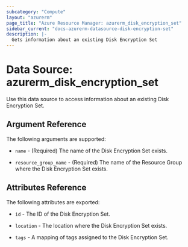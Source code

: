 ```yaml
---
subcategory: "Compute"
layout: "azurerm"
page_title: "Azure Resource Manager: azurerm_disk_encryption_set"
sidebar_current: "docs-azurerm-datasource-disk-encryption-set"
description: |-
  Gets information about an existing Disk Encryption Set
---
```


# Data Source: azurerm_disk_encryption_set

Use this data source to access information about an existing Disk Encryption Set.

## Argument Reference

The following arguments are supported:

* `name` - (Required) The name of the Disk Encryption Set exists.

* `resource_group_name` - (Required) The name of the Resource Group where the Disk Encryption Set exists.

## Attributes Reference

The following attributes are exported:

* `id` - The ID of the Disk Encryption Set.

* `location` - The location where the Disk Encryption Set exists.

* `tags` - A mapping of tags assigned to the Disk Encryption Set.
